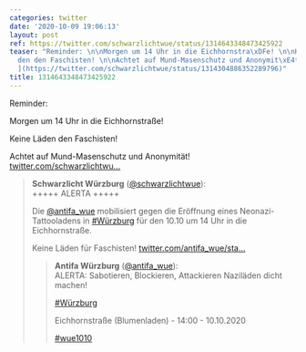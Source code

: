```yaml
---
categories: twitter
date: '2020-10-09 19:06:13'
layout: post
ref: https://twitter.com/schwarzlichtwue/status/1314643348473425922
teaser: "Reminder: \n\nMorgen um 14 Uhr in die Eichhornstra\xDFe! \n\nKeine L\xE4\
  den den Faschisten! \n\nAchtet auf Mund-Masenschutz und Anonymit\xE4t! [twitter.com/schwarzlichtwu\u2026\
  ](https://twitter.com/schwarzlichtwue/status/1314304886352289796)"
title: 1314643348473425922
---
```

Reminder: 

Morgen um 14 Uhr in die Eichhornstraße! 

Keine Läden den Faschisten! 

Achtet auf Mund-Masenschutz und Anonymität! [twitter.com/schwarzlichtwu…](https://twitter.com/schwarzlichtwue/status/1314304886352289796)
> <b>Schwarzlicht Würzburg</b> ([@schwarzlichtwue](https://twitter.com/schwarzlichtwue)):  
>+++++ ALERTA +++++  
>  
>  
>  
>Die [@antifa_wue](https://twitter.com/antifa_wue) mobilisiert gegen die Eröffnung eines Neonazi-Tattooladens in [#Würzburg](/t/würzburg) für den 10.10 um 14 Uhr in die Eichhornstraße.  
>  
>Keine Läden für Faschisten! [twitter.com/antifa_wue/sta…](https://twitter.com/antifa_wue/status/1314290108661628931)  
>> <b>Antifa Würzburg</b> ([@antifa_wue](https://twitter.com/antifa_wue)):    
>>ALERTA: Sabotieren, Blockieren, Attackieren Naziläden dicht machen!     
>>    
>>    
>>    
>>[#Würzburg](/t/würzburg)    
>>    
>>Eichhornstraße (Blumenladen) - 14:00 - 10.10.2020    
>>    
>>[#wue1010](/t/wue1010)     
>  
>  

